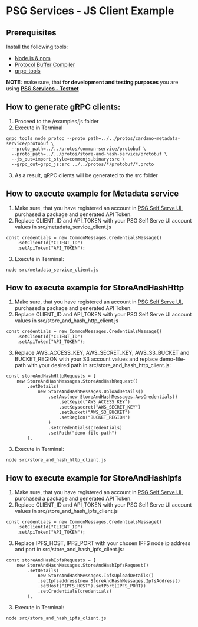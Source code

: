 # PSG Services - JS Client Example 

## Prerequisites 
Install the following tools:

- [Node.js & npm](https://docs.npmjs.com/downloading-and-installing-node-js-and-npm) 
- [Protocol Buffer Compiler](https://grpc.io/docs/protoc-installation/)
- [grpc-tools](https://www.npmjs.com/package/grpc-tools)

**NOTE:** make sure, that **for development and testing purposes** you are using **[PSG Services - Testnet](https://psg-testnet.iog.services/)**

## How to generate gRPC clients:

1. Proceed to the /examples/js folder
2. Execute in Terminal
```shell
grpc_tools_node_protoc --proto_path=../../protos/cardano-metadata-service/protobuf \
  --proto_path=../../protos/common-service/protobuf \
  --proto_path=../../protos/store-and-hash-service/protobuf \
  --js_out=import_style=commonjs,binary:src \
  --grpc_out=grpc_js:src ../../protos/*/protobuf/*.proto
```
3. As a result, gRPC clients will be generated to the src folder

## How to execute example for Metadata service

1. Make sure, that you have registered an account in [PSG Self Serve UI](https://psg.iog.services/), purchased a package and generated API Token.
2. Replace CLIENT_ID and API_TOKEN with your PSG Self Serve UI account values in src/metadata_service_client.js
```shell
const credentials = new CommonMessages.CredentialsMessage()
    .setClientId("CLIENT_ID")
    .setApiToken("API_TOKEN");
```
3. Execute in Terminal:
```shell
node src/metadata_service_client.js
```
## How to execute example for StoreAndHashHttp

1. Make sure, that you have registered an account in [PSG Self Serve UI](https://psg.iog.services/), purchased a package and generated API Token.
2. Replace CLIENT_ID and API_TOKEN with your PSG Self Serve UI account values in src/store_and_hash_http_client.js
```shell
const credentials = new CommonMessages.CredentialsMessage()
    .setClientId("CLIENT_ID")
    .setApiToken("API_TOKEN");
```
3. Replace AWS_ACCESS_KEY, AWS_SECRET_KEY, AWS_S3_BUCKET and BUCKET_REGION with your S3 account values and replace demo-file-path with your desired path in src/store_and_hash_http_client.js:
```shell
const storeAndHashHttpRequests = [
    new StoreAndHashMessages.StoreAndHashRequest()
        .setDetails(
            new StoreAndHashMessages.UploadDetails()
                .setAws(new StoreAndHashMessages.AwsCredentials()
                    .setKeyid("AWS_ACCESS_KEY")
                    .setKeysecret("AWS_SECRET_KEY")
                    .setBucket("AWS_S3_BUCKET")
                    .setRegion("BUCKET_REGION")
                )
                .setCredentials(credentials)
                .setPath("demo-file-path")
        ),
```

3. Execute in Terminal:
```shell
node src/store_and_hash_http_client.js
```

## How to execute example for StoreAndHashIpfs

1. Make sure, that you have registered an account in [PSG Self Serve UI](https://psg.iog.services/), purchased a package and generated API Token.
2. Replace CLIENT_ID and API_TOKEN with your PSG Self Serve UI account values in src/store_and_hash_ipfs_client.js
```shell
const credentials = new CommonMessages.CredentialsMessage()
    .setClientId("CLIENT_ID")
    .setApiToken("API_TOKEN");
```
3. Replace IPFS_HOST, IPFS_PORT with your chosen IPFS node ip address and port in src/store_and_hash_ipfs_client.js:
```shell
const storeAndHashIpfsRequests = [
    new StoreAndHashMessages.StoreAndHashIpfsRequest()
        .setDetails(
            new StoreAndHashMessages.IpfsUploadDetails()
            .setIpfsaddress(new StoreAndHashMessages.IpfsAddress()
            .setHost("IPFS_HOST").setPort(IPFS_PORT))
            .setCredentials(credentials)
        ),
```

3. Execute in Terminal:
```shell
node src/store_and_hash_ipfs_client.js
```
